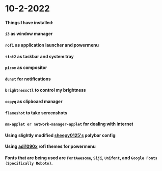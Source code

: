 # 10-2-2022

#### Things I have installed:
#### `i3` as window manager
#### `rofi` as application launcher and powermenu
#### `tint2` as taskbar and system tray
#### `picom` as compositor
#### `dunst` for notifications
#### `brightnessctl` to control my brightness
#### `copyq` as clipboard manager
#### `flameshot` to take screenshots
#### `nm-applet or network-manager-applet` for dealing with internet

#### Using slightly modified [sheepy0125's](https://github.com/sheepy0125) polybar config
#### Using [adi1090x](https://github.com/adi1090x/rofi) rofi themes for powermenu
#### Fonts that are being used are `FontAwesome`, `Siji`, `Unifont`, and `Google Fonts (Specifically Roboto)`.